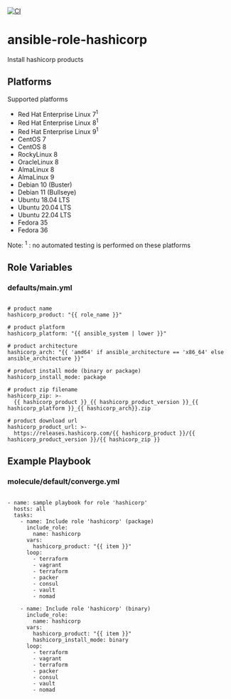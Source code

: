 [![CI](https://github.com/de-it-krachten/ansible-role-hashicorp/workflows/CI/badge.svg?event=push)](https://github.com/de-it-krachten/ansible-role-hashicorp/actions?query=workflow%3ACI)


# ansible-role-hashicorp

Install hashicorp products 


## Platforms

Supported platforms

- Red Hat Enterprise Linux 7<sup>1</sup>
- Red Hat Enterprise Linux 8<sup>1</sup>
- Red Hat Enterprise Linux 9<sup>1</sup>
- CentOS 7
- CentOS 8
- RockyLinux 8
- OracleLinux 8
- AlmaLinux 8
- AlmaLinux 9
- Debian 10 (Buster)
- Debian 11 (Bullseye)
- Ubuntu 18.04 LTS
- Ubuntu 20.04 LTS
- Ubuntu 22.04 LTS
- Fedora 35
- Fedora 36

Note:
<sup>1</sup> : no automated testing is performed on these platforms

## Role Variables
### defaults/main.yml
<pre><code>
# product name
hashicorp_product: "{{ role_name }}"

# product platform
hashicorp_platform: "{{ ansible_system | lower }}"

# product architecture
hashicorp_arch: "{{ 'amd64' if ansible_architecture == 'x86_64' else ansible_architecture }}"

# product install mode (binary or package)
hashicorp_install_mode: package

# product zip filename
hashicorp_zip: >-
  {{ hashicorp_product }}_{{ hashicorp_product_version }}_{{ hashicorp_platform }}_{{ hashicorp_arch}}.zip

# product download url
hashicorp_product_url: >-
  https://releases.hashicorp.com/{{ hashicorp_product }}/{{ hashicorp_product_version }}/{{ hashicorp_zip }}
</pre></code>



## Example Playbook
### molecule/default/converge.yml
<pre><code>
- name: sample playbook for role 'hashicorp'
  hosts: all
  tasks:
    - name: Include role 'hashicorp' (package)
      include_role:
        name: hashicorp
      vars:
        hashicorp_product: "{{ item }}"
      loop:
        - terraform
        - vagrant
        - terraform
        - packer
        - consul
        - vault
        - nomad

    - name: Include role 'hashicorp' (binary)
      include_role:
        name: hashicorp
      vars:
        hashicorp_product: "{{ item }}"
        hashicorp_install_mode: binary
      loop:
        - terraform
        - vagrant
        - terraform
        - packer
        - consul
        - vault
        - nomad
</pre></code>

